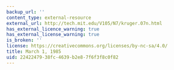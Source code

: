 ```yaml
---
backup_url: ''
content_type: external-resource
external_url: http://tech.mit.edu/V105/N7/kruger.07n.html
has_external_licence_warning: true
has_external_license_warning: true
is_broken: ''
license: https://creativecommons.org/licenses/by-nc-sa/4.0/
title: March 1, 1985
uid: 22422479-38fc-4639-b2e8-7f6f3f8c0f82
---
```

